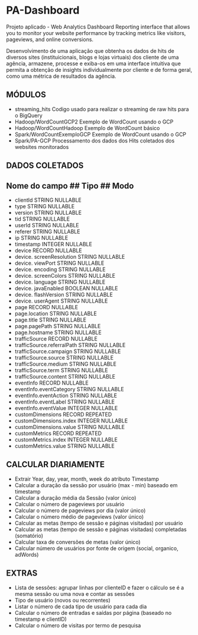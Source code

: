 # PA-Dashboard
Projeto aplicado - Web Analytics Dashboard
Reporting interface that allows you to monitor your website performance by tracking metrics like visitors, pageviews, and online conversions.

Desenvolvimento de uma aplicação que obtenha os dados de hits de diversos sites
(instituicionais, blogs e lojas virtuais) dos cliente de uma agência, armazene, 
processe e exiba-os em uma interface intuitiva que permita a obtenção de insights 
individualmente por cliente e de forma geral, como uma métrica de resultados da 
agência.

## MÓDULOS

* streaming_hits			Codigo usado para realizar o streaming de raw hits para o BigQuery
* Hadoop/WordCountGCP2 		Exemplo de WordCount usando o GCP
* Hadoop/WordCountHadoop	Exemplo de WordCount básico
* Spark/WordCountExemploGCP Exemplo de WordCount usando o GCP
* Spark/PA-GCP				Processamento dos dados dos Hits coletados dos websites monitorados



## DADOS COLETADOS

## Nome do campo				  ## Tipo ## Modo

* clientId									  STRING	NULLABLE
* type										    STRING	NULLABLE
* version									    STRING	NULLABLE
* tid										  	  STRING	NULLABLE
* userId								  	  STRING	NULLABLE
* referer									    STRING	NULLABLE
* ip											    STRING	NULLABLE
* timestamp								    INTEGER	NULLABLE
* device									    RECORD	NULLABLE
* device. screenResolution	  STRING	NULLABLE
* device. viewPort					  STRING	NULLABLE
* device. encoding					  STRING	NULLABLE
* device. screenColors			  STRING	NULLABLE
* device. language					  STRING	NULLABLE
* device. javaEnabled			    BOOLEAN	NULLABLE
* device. flashVersion		  	STRING	NULLABLE
* device. userAgent					  STRING	NULLABLE
* page										    RECORD	NULLABLE
* page.location							  STRING	NULLABLE
* page.title								  STRING	NULLABLE
* page.pagePath						    STRING	NULLABLE
* page.hostname						    STRING	NULLABLE
* trafficSource							  RECORD	NULLABLE
* trafficSource.referralPath  STRING	NULLABLE
* trafficSource.campaign			STRING	NULLABLE
* trafficSource.source				STRING	NULLABLE
* trafficSource.medium				STRING	NULLABLE
* trafficSource.term					STRING	NULLABLE
* trafficSource.content			  STRING	NULLABLE
* eventInfo								    RECORD	NULLABLE
* eventInfo.eventCategory		  STRING	NULLABLE
* eventInfo.eventAction			  STRING	NULLABLE
* eventInfo.eventLabel				STRING	NULLABLE
* eventInfo.eventValue				INTEGER	NULLABLE
* customDimensions					  RECORD	REPEATED
* customDimensions.index		  INTEGER	NULLABLE
* customDimensions.value	  	STRING	NULLABLE
* customMetrics						    RECORD	REPEATED
* customMetrics.index				  INTEGER	NULLABLE
* customMetrics.value				  STRING	NULLABLE



## CALCULAR DIARIAMENTE

* Extrair Year, day, year, month, week do atributo Timestamp
* Calcular a duração da sessão por usuário (max - min) baseado em timestamp
* Calcular a duração média da Sessão (valor único)
* Calcular o número de pageviews por usuário 
* Calcular o número de pageviews por dia (valor único)
* Calcular o número médio de pageviews (valor único)
* Calcular as metas (tempo de sessão e páginas visitadas) por usuário
* Calcular as metas (tempo de sessão e páginas visitadas) completadas (somatório)
* Calcular taxa de conversões de metas (valor único)
* Calcular número de usuários por fonte de origem (social, organico, adWords)


## EXTRAS

* Lista de sessões: agrupar linhas por clienteID e fazer o cálculo se é a mesma sessão ou uma nova e contar as sessões
* Tipo de usuário (novos ou recorrentes)
* Listar o número de cada tipo de usuário para cada dia
* Calcular o número de entradas e saídas por página (baseado no timestamp e clientID)
* Calcular o número de visitas por termo de pesquisa
